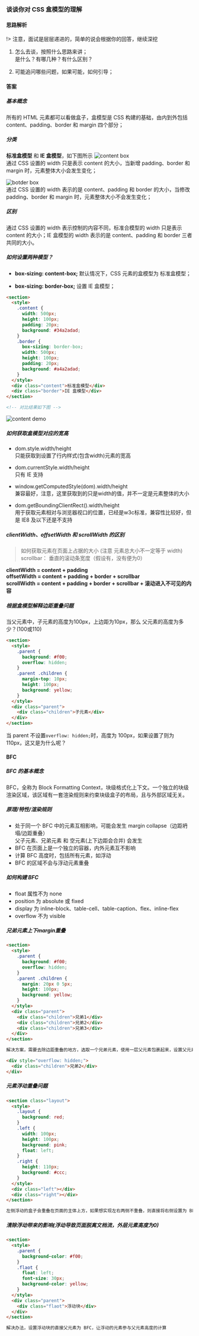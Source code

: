 ### 谈谈你对 CSS 盒模型的理解

#### 思路解析
!> 注意，面试是层层递进的，简单的说会根据你的回答，继续深挖
1. 怎么去谈，按照什么思路来讲；  
  是什么？有哪几种？有什么区别？

2. 可能追问哪些问题，如果可能，如何引导；

#### 答案
##### 基本概念  
  所有的 HTML 元素都可以看做盒子，盒模型是 CSS 构建的基础，由内到外包括 content、padding、border 和 margin 四个部分；

##### 分类  
  **标准盒模型** 和 **IE 盒模型**，如下图所示
![content box](/interview/images/content-box.png)  
通过 CSS 设置的 width 只是表示 content 的大小，当新增 padding、border 和 margin 时，元素整体大小会发生变化；

![botder box](/interview/images/border-box.png)  
通过 CSS 设置的 width 表示的是 content、padding 和 border 的大小，当修改 padding、border 和 margin 时，元素整体大小不会发生变化；

##### 区别
通过 CSS 设置的 width 表示控制的内容不同，标准合模型的 width 只是表示 content 的大小；IE 盒模型的 width 表示的是 content、padding 和 border 三者共同的大小。

##### 如何设置两种模型？
* **box-sizing: content-box;** 默认情况下，CSS 元素的盒模型为 标准盒模型；

* **box-sizing: border-box;** 设置 IE 盒模型；

```html
<section>
  <style>
    .content {
      width: 500px;
      height: 100px;
      padding: 20px;
      background: #34a2adad;
    }
    .border {
      box-sizing: border-box;
      width: 500px;
      height: 100px;
      padding: 20px;
      background: #a4a2adad;
    }
  </style>
  <div class="content">标准盒模型</div>
  <div class="border">IE 盒模型</div>
</section>

<!-- 对比结果如下图 -->
```
![content demo](/interview/images/compare-model.jpg)

##### 如何获取盒模型对应的宽高
* dom.style.width/height  
  只能获取到设置了行内样式(包含width)元素的宽高

* dom.currentStyle.width/height  
  只有 IE 支持

* window.getComputedStyle(dom).width/height  
  兼容最好，注意，这里获取到的只是width的值，并不一定是元素整体的大小

* dom.getBoundingClientRect().width/height  
  用于获取元素相对与浏览器视口的位置，已经是w3c标准，兼容性比较好，但是 IE8 及以下还是不支持
 

##### clientWidth、offsetWidth 和 scrollWidth 的区别
> 如何获取元素在页面上占据的大小 (注意 元素总大小不一定等于 width)   
scrollbar： 垂直的滚动条宽度（假设有，没有便为0）

**clientWidth = content + padding**  
**offsetWidth = content + padding + border + scrollbar**  
**scrollWidth = content + padding + border + scrollbar + 滚动进入不可见的内容** 


##### 根据盒模型解释边距重叠问题
当父元素中，子元素的高度为100px，上边距为10px，那么 父元素的高度为多少？(100或110)
```html
<section>
  <style>
    .parent {
      background: #f00;
      overflow: hidden;
    }
    .parent .children {
      margin-top: 10px;
      height: 100px;
      background: yellow;
    }
  </style>
  <div class="parent">
    <div class="children">子元素</div>
  </div>
</section>
```
当 parent 不设置`overflow: hidden;`时，高度为 100px，如果设置了则为 110px，这又是为什么呢？

#### BFC
##### BFC 的基本概念
BFC，全称为 Block Formatting Context，块级格式化上下文。一个独立的块级渲染区域，该区域有一套渲染规则来约束块级盒子的布局，且与外部区域无关。

##### 原理/特性/渲染规则
* 处于同一个 BFC 中的元素互相影响，可能会发生 margin collapse（边距坍塌/边距重叠）  
  父子元素、兄弟元素 和 空元素(上下边距会合并) 会发生
* BFC 在页面上是一个独立的容器，内外元素互不影响
* 计算 BFC 高度时，包括所有元素，如浮动
* BFC 的区域不会与浮动元素重叠

##### 如何构建 BFC
* float 属性不为 none
* position 为 absolute 或 fixed
* display 为 inline-block、table-cell、table-caption、flex、inline-flex
* overflow 不为 visible

##### 兄弟元素上下margin重叠
```html
<section>
  <style>
    .parent {
      background: #f00;
      overflow: hidden;
    }
    .parent .children {
      margin: 20px 0 5px;
      height: 100px;
      background: yellow;
    }
  </style>
  <div class="parent">
    <div class="children">兄弟1</div>
    <div class="children">兄弟2</div>
    <div class="children">兄弟3</div>
  </div>
</section>

解决方案，需要去除边距重叠的地方，选取一个兄弟元素，使用一层父元素包裹起来，设置父元素为 BFC 即可解决

<div style="overflow: hidden;">
  <div class="children">兄弟2</div>
</div>
```

##### 元素浮动重叠问题
```html
<section class="layout">
  <style>
    .layout {
      background: red;
    }
    .left {
      width: 100px;
      height: 100px;
      background: pink;
      float: left;
    }
    .right {
      height: 110px;
      background: #ccc;
    }
  </style>
  <div class="left"></div>
  <div class="right"></div>
</section>

左侧浮动的盒子会重叠在页面的主体上方，如果想实现左右两侧不重叠，则直接将右侧设置为 BFC 即可
```

##### 清除浮动带来的影响(浮动导致页面脱离文档流，外层元素高度为0)
```html
<section>
  <style>
    .parent {
      background-color: #f00;
    }
    .flaot {
      float: left;
      font-size: 30px;
      background-color: yellow;
    }
  </style>
  <div class="parent">
    <div class="flaot">浮动块</div>
  </div>
</section>

解决办法，设置浮动块的直接父元素为 BFC，让浮动的元素参与父元素高度的计算
```
